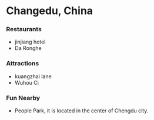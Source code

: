 # Changedu, China

### Restaurants

- jinjiang hotel
- Da Ronghe

### Attractions

- kuangzhai lane
- Wuhou Ci

### Fun Nearby

- People Park, it is located in the center of Chengdu city.


